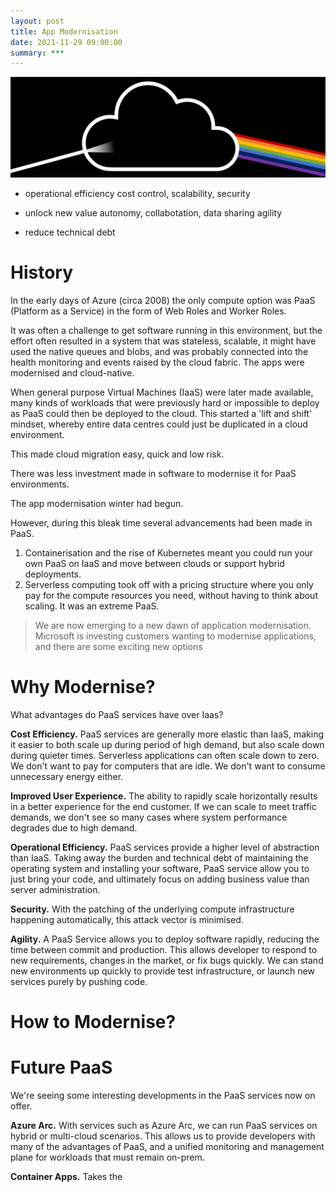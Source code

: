 ```yaml
---
layout: post
title: App Modernisation
date: 2021-11-29 09:00:00
summary: ***
---
```


![](../images/dark-side-cloud.png)

* operational efficiency
  cost control, scalability, security

* unlock new value
 autonomy, collabotation, data sharing agility 
 
* reduce technical debt

# History

In the early days of Azure (circa 2008) the only compute option was PaaS (Platform as a Service) in the form of Web Roles and Worker Roles.

It was often a challenge to get software running in this environment, but the effort
often resulted in a system that was stateless, scalable, it might have used the native queues and blobs, and was probably connected into the health monitoring and events raised by the cloud fabric. The apps were modernised and cloud-native.

When general purpose Virtual Machines (IaaS) were later made available, many kinds of workloads that were previously hard or impossible
to deploy as PaaS could then be deployed to the cloud. This started a 'lift and shift' mindset, whereby entire data centres could just
be duplicated in a cloud environment.

This made cloud migration easy, quick and low risk.

There was less investment made in software to modernise it for PaaS environments.

The app modernisation winter had begun.

However, during this bleak time several advancements had been made in PaaS.

1. Containerisation and the rise of Kubernetes meant you could run your own PaaS on IaaS and move between clouds or support hybrid deployments.
1. Serverless computing took off with a pricing structure where you only pay for the compute resources you need, without having to think about scaling. It was an extreme PaaS.

> We are now emerging to a new dawn of application modernisation. Microsoft is investing customers wanting to modernise applications, and there are some exciting new options 

# Why Modernise?

What advantages do PaaS services have over Iaas?

__Cost Efficiency.__ PaaS services are generally more elastic than IaaS, making it easier to both scale
up during period of high demand, but also scale down during quieter times. Serverless applications can often scale down to zero. We don't want to pay for computers that are idle. We don't want to consume unnecessary energy either.

__Improved User Experience.__ The ability to rapidly scale horizontally results in a better experience for the end customer. If we can scale to meet traffic demands, we don't see so many cases where system performance degrades due to high demand. 

__Operational Efficiency.__ PaaS services provide a higher level of abstraction than IaaS. Taking away the burden and technical debt of maintaining the operating system and installing your software, PaaS service allow you to just bring your code, and ultimately focus on adding business value than server administration.

__Security.__ With the patching of the underlying compute infrastructure happening automatically, this attack vector is minimised. 

__Agility.__ A PaaS Service allows you to deploy software rapidly, reducing the time between commit and production. This allows developer to respond to new requirements, changes in the market, or fix bugs quickly. We can stand new environments up quickly to provide test infrastructure, or launch new services purely by pushing code.

# How to Modernise?


# Future PaaS

We're seeing some interesting developments in the PaaS services now on offer.

__Azure Arc.__ With services such as Azure Arc, we can run PaaS services on hybrid or multi-cloud scenarios. This allows us to provide developers with many of the advantages of PaaS, and a unified monitoring and management plane for workloads that must remain on-prem.

__Container Apps.__ Takes the 



